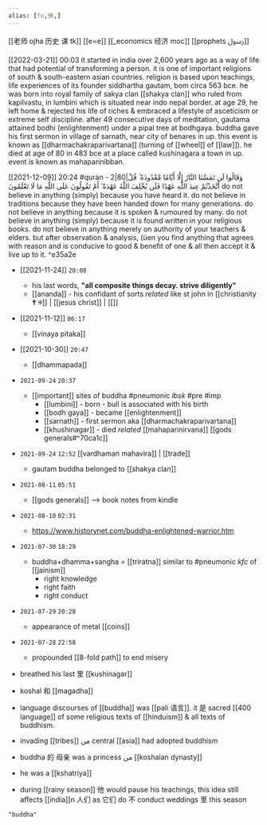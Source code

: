 ```yaml
---
alias: [fo,佛,]
---
```

[[老师 ojha 历史 课 tk]] [[e=e]] [[_economics 经济 moc]] [[prophets ﷶ]]

[[2022-03-21]] 00:03
it started in india over 2,600 years ago as a way of life that had potential of transforming a person.
it is one of important religions of south & south-eastern asian countries.
religion is based upon teachings, life experiences of its founder siddhartha gautam, bom circa 563 bce.
he was born into royal family of sakya clan [[shakya clan]] who ruled from kapilvastu, in lumbini which is situated near indo nepal border.
at age 29, he left home & rejected his life of riches & embraced a lifestyle of asceticism or extreme self discipline.
after 49 consecutive days of meditation, gautama attained bodhi (enlightenment) under a pipal tree at bodhgaya.
buddha gave his first sermon in village of sarnath, near city of benares in up. this event is known as [[dharmachakraparivartana]] (turning of [[wheel]] of [[law]]).
he died at age of 80 in 483 bce at a place called kushinagara a town in up. event is known as mahaparinibban.

[[2021-12-09]] 20:24 #quran - 2|80|وَقَالُوا لَن تَمَسَّنَا النَّارُ إِلَّا أَيَّامًا مَّعْدُودَةً ۚ قُلْ أَتَّخَذْتُمْ عِندَ اللَّهِ عَهْدًا فَلَن يُخْلِفَ اللَّهُ عَهْدَهُ ۖ أَمْ تَقُولُونَ عَلَى اللَّهِ مَا لَا تَعْلَمُونَ
do not believe in anything (simply)
because you have heard it.
do not believe in traditions because they
have been handed down for many generations.
do not believe in anything because it is
spoken & rumoured by many.
do not believe in anything (simply) because
it is found written in your religious books.
do not believe in anything merely on authority
of your teachers & elders.
but after observation & analysis,
(üen you find anything that agrees with reason
and is conducive to good & benefit of one & all
then accept it & live up to it. ^e35a2e

- [[2021-11-24]] `20:08`
	- his last words, **"all composite things decay. strive diligently"**
	- [[ananda]] - his confidant of sorts _related_ like st john in [[christianity 🕇 ✠]] | [[jesus christ]] | [[]] 
- [[2021-11-12]] `06:17`
	- [[vinaya pitaka]]
- [[2021-10-30]] `20:47`
	- [[dhammapada]]
- `2021-09-24` `20:37`
	- [[important]] sites of buddha #pneumonic _lbsk_ #pre #imp 
		- [[lumbini]] - born - bull is associated with his birth
		- [[bodh gaya]] - became [[enlightenment]]
		- [[sarnath]] - first sermon aka [[dharmachakraparivartana]]
		- [[khushinagar]] - died _related_ [[mahaparinirvana]] [[gods generals#^70ca1c]]
- `2021-09-24` `12:52` [[vardhaman mahavira]] | [[trade]]
	- gautam buddha belonged to [[shakya clan]]
- `2021-08-11` `05:51`
	- [[gods generals]] --> book notes from kindle
- `2021-08-10` `02:31`
	- https://www.historynet.com/buddha-enlightened-warrior.htm
- `2021-07-30` `18:29`
	- buddha+dhamma+sangha = [[triratna]] similar to #pneumonic _kfc_ of [[jainism]]
		- right knowledge
		- right faith
		- right conduct
- `2021-07-29` `20:28`
	- appearance of metal [[coins]]
- `2021-07-28` `22:58`
	- propounded [[8-fold path]] to end misery
- breathed his last 里 [[kushinagar]]
- koshal 和 [[magadha]]

- language discourses of [[buddha]] was [[pali 语言]]. it 是 sacred [[400 language]] of some religious texts of [[hinduism]] & all texts of buddhism.
- invading [[tribes]] من central [[asia]] had adopted buddhism
- buddha 的 母亲 was a princess من [[koshalan dynasty]]
- he was a [[kshatriya]]
- during [[rainy season]] 他 would pause his teachings, this idea still affects [[india]]n 人们 as 它们 do 不 conduct weddings 里 this season
```query 2022-04-12 21:34
"buddha"
```